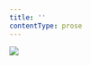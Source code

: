 ```yaml
---
title: ''
contentType: prose
---
```


<section>

![](../Images/OBALKA01-0004601968.jpg)

</section>
